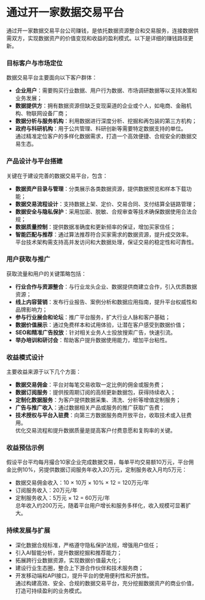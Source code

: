 # 通过开一家数据交易平台
通过开一家数据交易平台公司赚钱，是依托数据资源整合和交易服务，连接数据供需双方，实现数据资产的价值变现和收益的盈利模式。以下是详细的赚钱路径更新。

### 目标客户与市场定位  
数据交易平台主要面向以下客户群体：  
* **企业用户**：需要购买行业数据、用户行为数据、市场调研数据等以支持决策和业务发展；  
* **数据提供方**：拥有数据资源但缺乏变现渠道的企业或个人，如电商、金融机构、物联网设备厂商；  
* **数据分析与服务机构**：利用数据进行深度分析、挖掘和再包装的第三方机构；  
* **政府与科研机构**：用于公共管理、科研创新等需要特定数据支持的单位。  
通过精准定位客户的多样化数据需求，打造一个高效便捷、合规安全的数据交易生态。

### 产品设计与平台搭建  
关键在于建设完善的数据交易平台，包含：  
* **数据资产目录与管理**：分类展示各类数据资源，提供数据预览和样本下载功能；  
* **数据交易流程设计**：支持数据上架、定价、交易合同、支付结算全链路管理；  
* **数据安全与隐私保护**：采用加密、脱敏、合规审查等技术确保数据使用合法合规；  
* **数据质量控制**：提供数据准确度和更新频率的保证，增加买家信任；  
* **智能匹配与推荐**：通过算法推荐符合买家需求的数据资源，提升成交效率。  
平台技术架构需支持高并发访问和大数据处理，保证交易的稳定性和可靠性。

### 用户获取与推广  
获取流量和用户的关键策略包括：  
* **行业合作与资源整合**：与行业龙头企业、数据提供商建立合作，引入优质数据资源；  
* **线上内容营销**：发布行业报告、案例分析和数据应用指南，提升平台权威性和品牌影响力；  
* **参与行业展会和论坛**：推广平台服务，扩大行业人脉和客户基础；  
* **数据价值展示**：通过免费样本和试用体验，让潜在客户感受到数据价值；  
* **SEO和精准广告投放**：针对相关业务人士投放搜索广告，快速引流。  
* **举办培训和研讨会**：帮助客户提升数据使用能力，增加平台粘性。

### 收益模式设计  
主要收益来源于以下几个方面：  
* **数据交易佣金**：平台对每笔交易收取一定比例的佣金或服务费；  
* **数据订阅服务**：提供按周期订阅的高频更新数据包，获得持续收入；  
* **定制化数据服务**：为客户提供数据采集、清洗、分析等增值定制服务；  
* **广告与推广收入**：通过数据相关产品或服务的推广获取广告费；  
* **技术授权与平台入驻费**：向第三方数据服务商开放平台，收取技术或入驻费用。  
优化交易流程和提升数据质量是提高客户付费意愿和复购率的关键。

### 收益预估示例  
假设平台平均每月撮合10家企业完成数据交易，每单平均交易额10万元，平台佣金比例10%，另提供数据订阅服务年收入20万元，定制服务收入月均5万元：  
* 数据交易佣金收入：10 × 10万 × 10% × 12 = 120万元/年  
* 订阅服务收入：20万元/年  
* 定制服务收入：5万元 × 12 = 60万元/年  
总年收入约200万元，随着平台用户增长和服务多样化，收入规模可显著扩大。

### 持续发展与扩展  
* 深化数据合规标准，严格遵守隐私保护法规，增强用户信任；  
* 引入AI智能分析，提升数据挖掘和推荐能力；  
* 拓展跨行业数据资源，实现数据价值最大化；  
* 建设行业生态圈，整合上下游合作伙伴和技术服务商；  
* 开发移动端和API接口，提升平台的使用便利性和开放性。  
通过构建高效、安全、合规的数据交易平台，充分挖掘数据资产的商业价值，打造可持续盈利的业务模式。